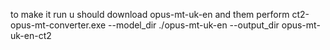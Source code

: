 to make it run u should download opus-mt-uk-en
and them perform 
ct2-opus-mt-converter.exe --model_dir ./opus-mt-uk-en --output_dir opus-mt-uk-en-ct2